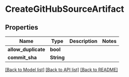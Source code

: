 # CreateGitHubSourceArtifact

## Properties

Name | Type | Description | Notes
------------ | ------------- | ------------- | -------------
**allow_duplicate** | **bool** |  | 
**commit_sha** | **String** |  | 

[[Back to Model list]](../README.md#documentation-for-models) [[Back to API list]](../README.md#documentation-for-api-endpoints) [[Back to README]](../README.md)


